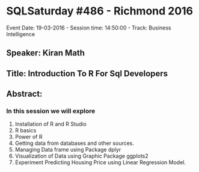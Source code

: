 # SQLSaturday #486 - Richmond 2016
Event Date: 19-03-2016 - Session time: 14:50:00 - Track: Business Intelligence
## Speaker: Kiran Math
## Title: Introduction To R For Sql Developers
## Abstract:
### In this session we will explore
1. Installation of R and R Studio
2. R basics
3. Power of R
3. Getting data from databases and other sources.
4. Managing Data frame using Package dplyr
5. Visualization of Data using Graphic  Package ggplots2
6. Experiment Predicting  Housing Price using Linear Regression Model.
